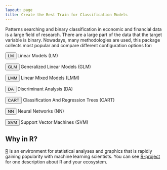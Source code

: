 ```yaml
---
layout: page
title: Create the Best Train for Classification Models
---
```


Patterns searching and binary classification in economic and financial data is a large field of research. There are a large part of the data that the target variable is binary. Nowadays, many methodologies are used, this package collects most popular and compare different configuration options for:

<p class="index-method"><button class="index-button LM-button">LM</button> Linear Models (LM)</p>
<p class="index-method"><button class="index-button GLM-button">GLM</button> Generalized Linear Models (GLM)</p>
<p class="index-method"><button class="index-button LMM-button">LMM</button> Linear Mixed Models (LMM) </p>
<p class="index-method"><button class="index-button DA-button">DA</button> Discriminant Analysis (DA) </p>
<p class="index-method"><button class="index-button CART-button">CART</button> Classification And Regression Trees (CART)</p>
<p class="index-method"><button class="index-button NN-button">NN</button> Neural Networks (NN) </p>
<p class="index-method"><button class="index-button SVM-button">SVM</button> Support Vector Machines (SVM) </p>

## Why in R?
[R](https://www.r-project.org/)  is an environment for statistical analyses and graphics that is rapidly gaining popularity with machine learning scientists. You can see [R-project](https://www.r-project.org/about.html) for one description about R and your ecosystem.




